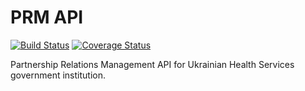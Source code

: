 # PRM API
[![Build Status](https://travis-ci.org/Nebo15/prm.api.svg?branch=master)](https://travis-ci.org/Nebo15/prm.api) [![Coverage Status](https://coveralls.io/repos/github/Nebo15/prm.api/badge.svg?branch=master)](https://coveralls.io/github/Nebo15/prm.api?branch=master)

Partnership Relations Management API for Ukrainian Health Services government institution.